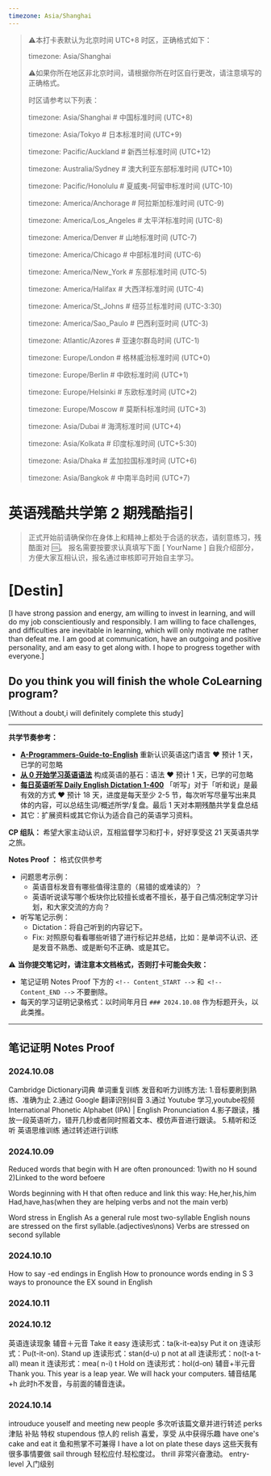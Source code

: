 ```yaml
---
timezone: Asia/Shanghai
---
```


> ⚠️本打卡表默认为北京时间 UTC+8 时区，正确格式如下：
>
> timezone: Asia/Shanghai
>
> ⚠️如果你所在地区非北京时间，请根据你所在时区自行更改，请注意填写的正确格式。
>
> 时区请参考以下列表：
>
> timezone: Asia/Shanghai # 中国标准时间 (UTC+8)
>
> timezone: Asia/Tokyo # 日本标准时间 (UTC+9)
>
> timezone: Pacific/Auckland # 新西兰标准时间 (UTC+12)
>
> timezone: Australia/Sydney # 澳大利亚东部标准时间 (UTC+10)
>
> timezone: Pacific/Honolulu # 夏威夷-阿留申标准时间 (UTC-10)
>
> timezone: America/Anchorage # 阿拉斯加标准时间 (UTC-9)
>
> timezone: America/Los_Angeles # 太平洋标准时间 (UTC-8)
>
> timezone: America/Denver # 山地标准时间 (UTC-7)
>
> timezone: America/Chicago # 中部标准时间 (UTC-6)
>
> timezone: America/New_York # 东部标准时间 (UTC-5)
>
> timezone: America/Halifax # 大西洋标准时间 (UTC-4)
>
> timezone: America/St_Johns # 纽芬兰标准时间 (UTC-3:30)
>
> timezone: America/Sao_Paulo # 巴西利亚时间 (UTC-3)
>
> timezone: Atlantic/Azores # 亚速尔群岛时间 (UTC-1)
>
> timezone: Europe/London # 格林威治标准时间 (UTC+0)
>
> timezone: Europe/Berlin # 中欧标准时间 (UTC+1)
>
> timezone: Europe/Helsinki # 东欧标准时间 (UTC+2)
>
> timezone: Europe/Moscow # 莫斯科标准时间 (UTC+3)
>
> timezone: Asia/Dubai # 海湾标准时间 (UTC+4)
>
> timezone: Asia/Kolkata # 印度标准时间 (UTC+5:30)
>
> timezone: Asia/Dhaka # 孟加拉国标准时间 (UTC+6)
>
> timezone: Asia/Bangkok # 中南半岛时间 (UTC+7)



# 英语残酷共学第 2 期残酷指引

> 正式开始前请确保你在身体上和精神上都处于合适的状态，请刻意练习，残酷面对 🆒。 报名需要按要求认真填写下面 [ YourName ] 自我介绍部分，方便大家互相认识，报名通过审核即可开始自主学习。

# [Destin]
[I have strong passion and energy, am willing to invest in learning, and will do my job conscientiously and responsibly. 
I am willing to face challenges, and difficulties are inevitable in learning, which will only motivate me rather than defeat me.
I am good at communication, have an outgoing and positive personality, and am easy to get along with. 
I hope to progress together with everyone.]

## Do you think you will finish the whole CoLearning program?
[Without a doubt,i will definitely complete this study]

---

**共学节奏参考：**

- [**A-Programmers-Guide-to-English**](https://github.com/yujiangshui/A-Programmers-Guide-to-English) 重新认识英语这门语言 ❤️ 预计 1 天，已学的可忽略
- [**从 0 开始学习英语语法**](https://hzpt-inet-club.github.io/english-note/) 构成英语的基石：语法 ❤️ 预计 1 天，已学的可忽略
- [**每日英语听写 Daily English Dictation 1-400**](https://www.bilibili.com/video/BV1U7411a7xG?p=3&vd_source=bc0666711d2280c24d54945ab9c11146) 「听写」对于「听和说」是最有效的方式 ❤️ 预计 18 天，进度是每天至少 2-5 节，每次听写尽量写出来具体的内容，可以总结生词/概述所学/复盘。最后 1 天对本期残酷共学复盘总结
- 其它：扩展资料或其它你认为适合自己的英语学习资料。

**CP 组队：**  希望大家主动认识，互相监督学习和打卡，好好享受这 21 天英语共学之旅。

**Notes Proof ：** 格式仅供参考

- 问题思考示例：
  - 英语音标发音有哪些值得注意的（易错的或难读的）？
  - 英语听说读写哪个板块你比较擅长或者不擅长，基于自己情况制定学习计划，和大家交流的方向？
- 听写笔记示例：
  - Dictation：将自己听到的内容记下。
  - Fix: 对照原句看看哪些听错了进行标记并总结，比如：是单词不认识、还是发音不熟悉、或是断句不正确、或是其它。

⚠️ **当你提交笔记时，请注意本文档格式，否则打卡可能会失败：**

- 笔记证明 Notes Proof 下方的 `<!-- Content_START -->` 和` <!-- Content_END -->` 不要删除。
- 每天的学习证明记录格式：以时间年月日 `### 2024.10.08` 作为标题开头，以此类推。

---

## 笔记证明 Notes Proof

<!-- Content_START --> 

### 2024.10.08
Cambridge Dictionary词典
单词重复训练
发音和听力训练方法:
1.音标要刷到熟练、准确为止
2.通过 Google 翻译识别纠音
3.通过 Youtube 学习,youtube视频
 International Phonetic Alphabet (IPA) | English Pronunciation
4.影子跟读，播放一段英语听力，错开几秒或者同时照着文本、模仿声音进行跟读。
5.精听和泛听
英语思维训练
通过转述进行训练
### 2024.10.09
Reduced words that begin with H are often pronounced:
1)with no H sound
2)Linked to the word befoere

Words beginning with H that often reduce and link this way:
He,her,his,him
Had,have,has(when they are helping verbs and not the main verb)


Word stress in English
As a general rule most two-syllable English nouns are stressed on the first syllable.(adjectives\nons)
Verbs are stressed on second syllable


### 2024.10.10
How to say -ed endings in English
 How to pronounce words ending in S
3 ways to pronounce the EX sound in English
### 2024.10.11



### 2024.10.12
英语连读现象 
辅音＋元音
Take it easy 连读形式：ta(k-it-ea)sy
Put it on 连读形式：Pu(t-it-on).
Stand up 连读形式：stan(d-u) p
not at all 连读形式：no(t-a t-all)
mean it 连读形式：mea( n-i) t
Hold on 连读形式：hol(d-on)
辅音+半元音
Thank you.
This year is a leap year.
We will hack your computers.
辅音结尾+h
此时h不发音，与前面的辅音连读。

### 2024.10.14
introuduce youself and meeting new people
多次听该篇文章并进行转述
perks 津贴 补贴 特权 
stupendous 惊人的 
relish 喜爱，享受  从中获得乐趣
have one's cake and eat it 鱼和熊掌不可兼得
I have a lot on plate these days 这些天我有很多事情要做
sail through  轻松应付.轻松度过。
thrill 非常兴奋激动。
entry-level 入门级别


<!-- Content_END -->
